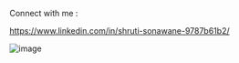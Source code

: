 Connect with me
:

https://www.linkedin.com/in/shruti-sonawane-9787b61b2/

![image](https://github.com/user-attachments/assets/c37edec6-089b-4ed5-af48-bc7e3448a5fe)



